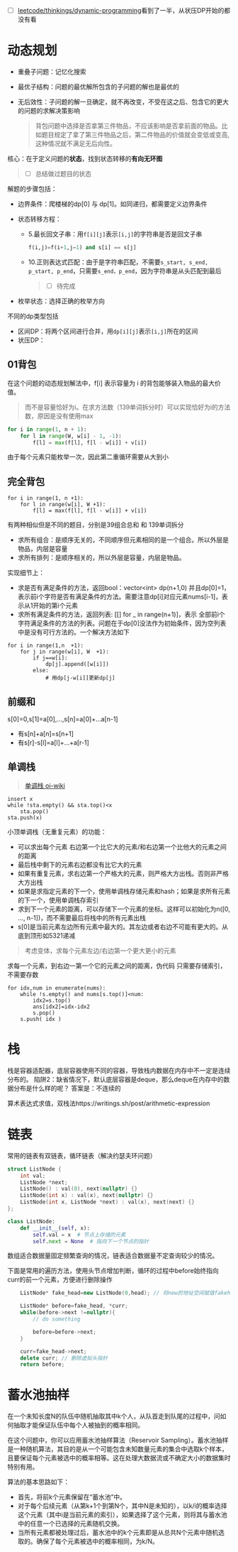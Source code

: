 - [ ] [leetcode/thinkings/dynamic-programming](https://github.com/azl397985856/leetcode/blob/master/thinkings/dynamic-programming.md)看到了一半，从状压DP开始的都没有看

# 动态规划

- 重叠子问题：记忆化搜索

- 最优子结构：问题的最优解所包含的子问题的解也是最优的

- 无后效性：子问题的解一旦确定，就不再改变，不受在这之后、包含它的更大的问题的求解决策影响

  > 背包问题中选择是否拿第三件物品，不应该影响是否拿前面的物品。比如题目规定了拿了第三件物品之后，第二件物品的价值就会变低或变高,这种情况就不满足无后向性。

核心：在于定义问题的**状态**，找到状态转移的**有向无环图**

> - [ ] 总结做过题目的状态

解题的步骤包括：

- 边界条件：爬楼梯的dp[0] 与 dp[1]。如同递归，都需要定义边界条件

- 状态转移方程：

  - 5.最长回文子串：用`f[i][j]`表示`[i,j]`的字符串是否是回文子串

    ```python
    f(i,j)=f(i+1,j−1) and s[i] == s[j]
    ```

  - 10.正则表达式匹配：由于是字符串匹配，不需要`s_start, s_end, p_start, p_end`，只需要`s_end，p_end`，因为字符串是从头匹配到最后

    > - [ ] 待完成

- 枚举状态：选择正确的枚举方向

不同的dp类型包括

- 区间DP：将两个区间进行合并，用`dp[i][j]`表示`[i,j]`所在的区间
- 状压DP：

## 01背包
在这个问题的动态规划解法中，f\[i] 表示容量为 i 的背包能够装入物品的最大价值。
> 而不是容量恰好为i。在求方法数（139单词拆分时）可以实现恰好为i的方法数，原因是没有使用max


```python
for i in range(1, n + 1):
    for l in range(W, w[i] - 1, -1):	
        f[l] = max(f[l], f[l - w[i]] + v[i])
```

由于每个元素只能枚举一次，因此第二重循环需要从大到小

## 完全背包

```
for i in range(1, n +1):
    for l in range(w[i], W +1):
        f[l] = max(f[l], f[l - w[i]] + v[i])
```
有两种相似但是不同的题目，分别是39组合总和 和 139单词拆分
- 求所有组合：是顺序无关的，不同顺序但元素相同的是一个组合。所以外层是物品，内层是容量
- 求所有排列：是顺序相关的，所以外层是容量，内层是物品。

实现细节上：
- 求是否有满足条件的方法，返回bool：vector<int\> dp(n+1,0) 并且dp[0\]=1，表示前i个字符是否有满足条件的方法。需要注意dp[i\]对应元素nums[i-1\]，表示从1开始的第i个元素
- 求所有满足条件的方法，返回列表: [[] for _ in range(n+1)]，表示 全部前i个字符满足条件的方法的列表。问题在于dp[0\]没法作为初始条件，因为空列表中是没有可行方法的。一个解决方法如下

``` 
for i in range(1,n  +1):
    for j in range(w[i], W  +1):
        if j==w[i]:
            dp[j].append([w[i]])
        else:
            # 用dp[j-w[i]]更新dp[j]
```

## 前缀和

s[0]=0,s[1]=a[0],...,s[n]=a[0]+...a[n-1]

- 有s[n]+a[n]=s[n+1]
- 有s[r]-s[l]=a[l]+...+a[r-1]

## 单调栈
> [单调栈 oi-wiki](https://oi-wiki.org/ds/monotonous-stack/)
```
insert x
while !sta.empty() && sta.top()<x
    sta.pop()
sta.push(x)
```
小顶单调栈（无重复元素）的功能：
- 可以求出每个元素 右边第一个比它大的元素/和右边第一个比他大的元素之间的距离
- 最后栈中剩下的元素右边都没有比它大的元素
- 如果有重复元素，求右边第一个严格大的元素，则严格大方出栈。否则非严格大方出栈
- 如果是求指定元素的下一个，使用单调栈存储元素和hash；如果是求所有元素的下一个，使用单调栈存索引
- 求到下一个元素的距离，可以存储下一个元素的坐标。这样可以初始化为n(\[0, ..., n-1])，而不需要最后将栈中的所有元素出栈
- s[0]是当前元素左边所有元素中最大的。其左边或者右边不可能有更大的。从底到顶形如5321递减

> 考虑变体，求每个元素左边/右边第一个更大更小的元素

求每一个元素，到右边一第一个它的元素之间的距离，伪代码
只需要存储索引，不需要存数
```
for idx,num in enumerate(nums):
    while !s.empty() and nums[s.top()]<num:
        idx2=s.top()
        ans[idx2]=idx-idx2
        s.pop()
    s.push( idx )
```

# 栈
栈是容器适配器，底层容器使用不同的容器，导致栈内数据在内存中不一定是连续分布的。
陷阱2：缺省情况下，默认底层容器是deque，那么deque在内存中的数据分布是什么样的呢？ 答案是：不连续的

算术表达式求值，双栈法https://writings.sh/post/arithmetic-expression

# 链表
常用的链表有双链表，循环链表（解决约瑟夫环问题）
```c++
struct ListNode {
    int val;
    ListNode *next;
    ListNode() : val(0), next(nullptr) {}
    ListNode(int x) : val(x), next(nullptr) {}
    ListNode(int x, ListNode *next) : val(x), next(next) {}
};
```

```python
class ListNode:
    def __init__(self, x):
        self.val = x  # 节点上存储的元素
        self.next = None  # 指向下一个节点的指针
```
数组适合数据量固定频繁查询的情况，链表适合数据量不定查询较少的情况。

下面是常用的遍历方法，使用头节点增加判断，循环的过程中before始终指向curr的前一个元素，方便进行删除操作
```c++
    ListNode* fake_head=new ListNode(0,head); // 将new的地址空间赋值fakehead

    ListNode* before=fake_head, *curr;
    while(before->next !=nullptr){
        // do something

        before=before->next;
    }

    curr=fake_head->next;
    delete curr; // 删除虚拟头指针
    return before;
```

# 蓄水池抽样


在一个未知长度N的队伍中随机抽取其中k个人，从队首走到队尾的过程中，问如何抽取才能保证队伍中每个人被抽到的概率相同。

在这个问题中，你可以应用蓄水池抽样算法（Reservoir Sampling）。蓄水池抽样是一种随机算法，其目的是从一个可能包含未知数量元素的集合中选取k个样本，且要保证每个元素被选中的概率相等。这在处理大数据流或不确定大小的数据集时特别有用。

算法的基本思路如下：

- 首先，将前k个元素保留在“蓄水池”中。
- 对于每个后续元素（从第k+1个到第N个，其中N是未知的），以k/i的概率选择这个元素（其中i是当前元素的索引），如果选择了这个元素，则将其与蓄水池中的任意一个已选择的元素随机交换。
- 当所有元素都被处理过后，蓄水池中的k个元素即是从总共N个元素中随机选取的。确保了每个元素被选中的概率相同，为k/N。